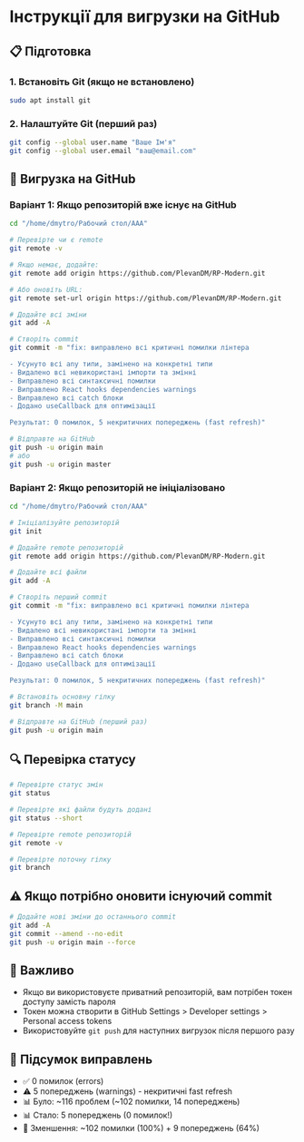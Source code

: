 # Інструкції для вигрузки на GitHub

## 📋 Підготовка

### 1. Встановіть Git (якщо не встановлено)
```bash
sudo apt install git
```

### 2. Налаштуйте Git (перший раз)
```bash
git config --global user.name "Ваше Ім'я"
git config --global user.email "ваш@email.com"
```

## 🚀 Вигрузка на GitHub

### Варіант 1: Якщо репозиторій вже існує на GitHub

```bash
cd "/home/dmytro/Рабочий стол/AAA"

# Перевірте чи є remote
git remote -v

# Якщо немає, додайте:
git remote add origin https://github.com/PlevanDM/RP-Modern.git

# Або оновіть URL:
git remote set-url origin https://github.com/PlevanDM/RP-Modern.git

# Додайте всі зміни
git add -A

# Створіть commit
git commit -m "fix: виправлено всі критичні помилки лінтера

- Усунуто всі any типи, замінено на конкретні типи
- Видалено всі невикористані імпорти та змінні
- Виправлено всі синтаксичні помилки
- Виправлено React hooks dependencies warnings
- Виправлено всі catch блоки
- Додано useCallback для оптимізації

Результат: 0 помилок, 5 некритичних попереджень (fast refresh)"

# Відправте на GitHub
git push -u origin main
# або
git push -u origin master
```

### Варіант 2: Якщо репозиторій не ініціалізовано

```bash
cd "/home/dmytro/Рабочий стол/AAA"

# Ініціалізуйте репозиторій
git init

# Додайте remote репозиторій
git remote add origin https://github.com/PlevanDM/RP-Modern.git

# Додайте всі файли
git add -A

# Створіть перший commit
git commit -m "fix: виправлено всі критичні помилки лінтера

- Усунуто всі any типи, замінено на конкретні типи
- Видалено всі невикористані імпорти та змінні
- Виправлено всі синтаксичні помилки
- Виправлено React hooks dependencies warnings
- Виправлено всі catch блоки
- Додано useCallback для оптимізації

Результат: 0 помилок, 5 некритичних попереджень (fast refresh)"

# Встановіть основну гілку
git branch -M main

# Відправте на GitHub (перший раз)
git push -u origin main
```

## 🔍 Перевірка статусу

```bash
# Перевірте статус змін
git status

# Перевірте які файли будуть додані
git status --short

# Перевірте remote репозиторій
git remote -v

# Перевірте поточну гілку
git branch
```

## ⚠️ Якщо потрібно оновити існуючий commit

```bash
# Додайте нові зміни до останнього commit
git add -A
git commit --amend --no-edit
git push -u origin main --force
```

## 📝 Важливо

- Якщо ви використовуєте приватний репозиторій, вам потрібен токен доступу замість пароля
- Токен можна створити в GitHub Settings > Developer settings > Personal access tokens
- Використовуйте `git push` для наступних вигрузок після першого разу

## 🎯 Підсумок виправлень

- ✅ 0 помилок (errors)
- ⚠️ 5 попереджень (warnings) - некритичні fast refresh
- 📊 Було: ~116 проблем (~102 помилки, 14 попереджень)
- 📊 Стало: 5 попереджень (0 помилок!)
- 🎉 Зменшення: ~102 помилки (100%) + 9 попереджень (64%)


